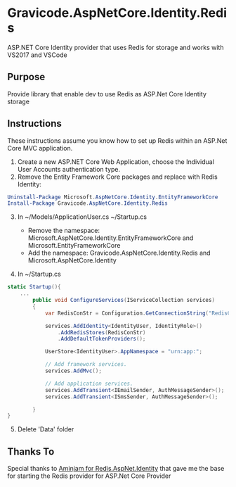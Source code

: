 Gravicode.AspNetCore.Identity.Redis
=====================

ASP.NET Core Identity provider that uses Redis for storage and works with VS2017 and VSCode

## Purpose ##

Provide library that enable dev to use Redis as ASP.Net Core Identity storage

## Instructions ##
These instructions assume you know how to set up Redis within an ASP.Net Core MVC application.

1. Create a new ASP.NET Core Web Application, choose the Individual User Accounts authentication type.
2. Remove the Entity Framework Core packages and replace with Redis Identity:

```PowerShell
Uninstall-Package Microsoft.AspNetCore.Identity.EntityFrameworkCore
Install-Package Gravicode.AspNetCore.Identity.Redis
```

3. In
	~/Models/ApplicationUser.cs
	~/Startup.cs

    * Remove the namespace: Microsoft.AspNetCore.Identity.EntityFrameworkCore and Microsoft.EntityFrameworkCore
    * Add the namespace: Gravicode.AspNetCore.Identity.Redis and Microsoft.AspNetCore.Identity

4. In ~/Startup.cs

```C#
static Startup(){
	...
        public void ConfigureServices(IServiceCollection services)
        {
            var RedisConStr = Configuration.GetConnectionString("RedisConnectionString");

            services.AddIdentity<IdentityUser, IdentityRole>()
                .AddRedisStores(RedisConStr)
                .AddDefaultTokenProviders();

            UserStore<IdentityUser>.AppNamespace = "urn:app:";

            // Add framework services.
            services.AddMvc();

            // Add application services.
            services.AddTransient<IEmailSender, AuthMessageSender>();
            services.AddTransient<ISmsSender, AuthMessageSender>();

        }
}
```
5. Delete 'Data' folder

## Thanks To ##

Special thanks to [Aminjam for Redis.AspNet.Identity](https://github.com/aminjam/Redis.AspNet.Identity) that gave me the base for starting the Redis provider for ASP.Net Core Provider
